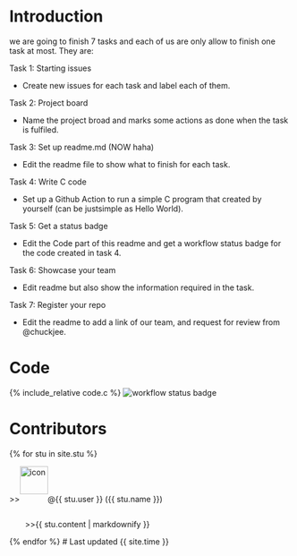 # Introduction
we are going to finish 7 tasks and each of us are only allow to finish one task at most.
They are:

Task 1: Starting issues
- Create new issues for each task and label each of them.

Task 2: Project board 
- Name the project broad and marks some actions as done when the task is fulfiled.

Task 3: Set up readme.md (NOW haha)
- Edit the readme file to show what to finish for each task.

Task 4: Write C code
- Set up a Github Action to run a simple C program that created by yourself (can be justsimple as Hello World). 

Task 5: Get a status badge
- Edit the Code part of this readme and get a workflow status badge for the code created in task 4.

Task 6: Showcase your team 
- Edit readme but also show the information required in the task.  

Task 7: Register your repo
- Edit the readme to add a link of our team, and request for review from @chuckjee.
# Code
{% include_relative code.c %}
![workflow status badge](https://github.com/csci3251-2023/project-team-g/actions/workflows/c-cpp.yml/badge.svg)
# Contributors
{% for stu in site.stu %}
  <div style="display: flex">
  <p style="margin-top: 50px">>></p>
    <img src="{{stu.image}}" alt="icon" width="50" height="50">
    <p style="margin-top: 50px">@{{ stu.user }}  ({{ stu.name }})</p>
  </div>
  <p>&emsp;&emsp;>>{{ stu.content | markdownify }}</p>
{% endfor %}
# Last updated 
{{ site.time }}
 
